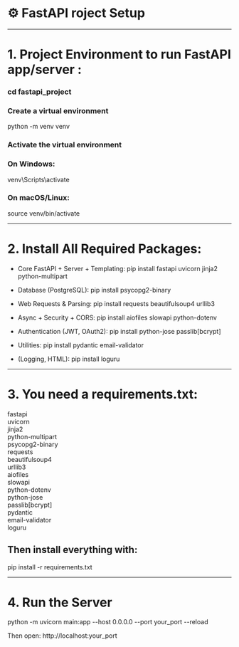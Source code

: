 # ⚙️ FastAPI roject Setup

---

# 1. Project Environment to run FastAPI app/server :

### cd fastapi_project

### Create a virtual environment
python -m venv venv

### Activate the virtual environment
### On Windows:
venv\Scripts\activate

### On macOS/Linux:
source venv/bin/activate

----------------------

# 2. Install All Required Packages:

- Core FastAPI + Server + Templating:
  pip install fastapi uvicorn jinja2 python-multipart

- Database (PostgreSQL):
  pip install psycopg2-binary

- Web Requests & Parsing:
  pip install requests beautifulsoup4 urllib3

- Async + Security + CORS:
  pip install aiofiles slowapi python-dotenv

- Authentication (JWT, OAuth2):
  pip install python-jose passlib[bcrypt]

- Utilities:
  pip install pydantic email-validator

- (Logging, HTML):
  pip install loguru

-------------------------

# 3. You need a requirements.txt:

fastapi  
uvicorn  
jinja2  
python-multipart  
psycopg2-binary  
requests  
beautifulsoup4  
urllib3  
aiofiles  
slowapi  
python-dotenv  
python-jose  
passlib[bcrypt]  
pydantic  
email-validator  
loguru  

## Then install everything with:
pip install -r requirements.txt

------------------------

# 4. Run the Server

python -m uvicorn main:app --host 0.0.0.0 --port your_port --reload

Then open:
http://localhost:your_port
